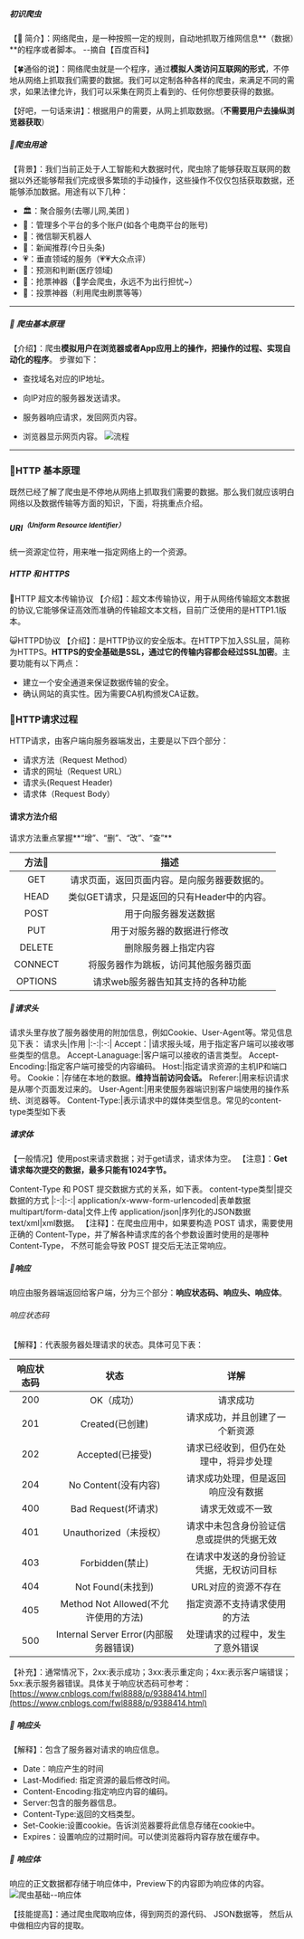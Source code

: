 
##### 初识爬虫
【👀 简介】：网络爬虫，是一种按照一定的规则，自动地抓取万维网信息**（数据）**的程序或者脚本。     --摘自【百度百科】

【🍀通俗的说】：网络爬虫就是一个程序，通过**模拟人类访问互联网的形式**，不停地从网络上抓取我们需要的数据。我们可以定制各种各样的爬虫，来满足不同的需求，如果法律允许，我们可以采集在网页上看到的、任何你想要获得的数据。

【好吧，一句话来讲】：根据用户的需要，从网上抓取数据。（**不需要用户去操纵浏览器获取**）

#####  🐾爬虫用途
【背景】：我们当前正处于人工智能和大数据时代，爬虫除了能够获取互联网的数据以外还能够帮我们完成很多繁琐的手动操作，这些操作不仅仅包括获取数据，还能够添加数据。用途有以下几种：

- 🏛：聚合服务(去哪儿网,美团  ) 
- 🌰：管理多个平台的多个账户(如各个电商平台的账号)
- 🌰：微信聊天机器人
- 🌰：新闻推荐(今日头条) 
- 💗：垂直领域的服务（💗💗大众点评）
- 🌰：预测和判断(医疗领域)
- 🚝：抢票神器（🚝学会爬虫，永远不为出行担忧~）
- 🌰：投票神器（利用爬虫刷票等等）

---
##### 🐾 爬虫基本原理
【介绍】：爬虫**模拟用户在浏览器或者App应用上的操作，把操作的过程、实现自动化的程序**。
步骤如下：
- 查找域名对应的IP地址。

- 向IP对应的服务器发送请求。

- 服务器响应请求，发回网页内容。

- 浏览器显示网页内容。
![流程](https://upload-images.jianshu.io/upload_images/17476267-98599703a2336650.png?imageMogr2/auto-orient/strip%7CimageView2/2/w/1240)

---

### 🐾HTTP 基本原理
既然已经了解了爬虫是不停地从网络上抓取我们需要的数据。那么我们就应该明白网络以及数据传输等方面的知识，下面，将挑重点介绍。

#####  URI<sup>（Uniform Resource Identifier）</sup>
统一资源定位符，用来唯一指定网络上的一个资源。
##### HTTP 和 HTTPS
🙈HTTP  超文本传输协议
【介绍】：超文本传输协议，用于从网络传输超文本数据的协议,它能够保证高效而准确的传输超文本文档，目前广泛使用的是HTTP1.1版本。

😺HTTPD协议
【介绍】：是HTTP协议的安全版本。在HTTP下加入SSL层，简称为HTTPS。**HTTPS的安全基础是SSL，通过它的传输内容都会经过SSL加密**。主要功能有以下两点：
- 建立一个安全通道来保证数据传输的安全。
- 确认网站的真实性。因为需要CA机构颁发CA证数。

### 🐾HTTP请求过程
HTTP请求，由客户端向服务器端发出，主要是以下四个部分：
- 请求方法（Request Method）
- 请求的网址（Request URL）
- 请求头(Request Header)
- 请求体（Request Body）
#### 请求方法介绍
请求方法重点掌握**“增”、“删”、“改”、“查”**

方法🐾	|描述
|:-:|:-:|
GET	|请求页面，返回页面内容。是向服务器要数据的。
HEAD	|类似GET请求，只是返回的只有Header中的内容。
POST|	用于向服务器发送数据
PUT	|用于对服务器的数据进行修改
DELETE	|删除服务器上指定内容
CONNECT|将服务器作为跳板，访问其他服务器页面
OPTIONS|请求web服务器告知其支持的各种功能

#####  🐾请求头
请求头里存放了服务器使用的附加信息，例如Cookie、User-Agent等。常见信息见下表：
请求头|作用
|:-:|:-:|
 Accept：|请求报头域，用于指定客户端可以接收哪些类型的信息。
 Accept-Lanaguage:|客户端可以接收的语言类型。
 Accept-Encoding:|指定客户端可接受的内容编码。
 Host:|指定请求资源的主机IP和端口号。
 Cookie：|存储在本地的数据。**维持当前访问会话。**
 Referer:|用来标识请求是从哪个页面发过来的。
 User-Agent:|用来使服务器端识别客户端使用的操作系统、浏览器等。
 Content-Type:|表示请求中的媒体类型信息。常见的content-type类型如下表


##### 请求体
【一般情况】使用post来请求数据；对于get请求，请求体为空。
【注意】：**Get请求每次提交的数据，最多只能有1024字节。**

Content-Type 和 POST 提交数据方式的关系，如下表。
content-type类型|提交数据的方式
|:-:|:-:|
application/x-www-form-urlencoded|表单数据
multipart/form-data|文件上传
application/json|序列化的JSON数据
text/xml|xml数据。
【注释】：在爬虫应用中，如果要构造 POST 请求，需要使用正确的 Content-Type，并了解各种请求库的各个参数设置时使用的是哪种 Content-Type， 不然可能会导致 POST 提交后无法正常响应。

##### 🐾响应
响应由服务器端返回给客户端，分为三个部分：**响应状态码、响应头、响应体**。

###### 响应状态码
【解释】：代表服务器处理请求的状态。具体可见下表：

响应状态码|状态|详解
|:-:|:-:|:-:|
 200| OK（成功） |请求成功
 201| Created(已创建)| 请求成功，并且创建了一个新资源
 202| Accepted(已接受) |请求已经收到，但仍在处理中，将异步处理
 204| No Content(没有内容) |请求成功处理，但是返回响应没有数据
 400| Bad Request(坏请求)| 请求无效或不一致
 401| Unauthorized（未授权）| 请求中未包含身份验证信息或提供的凭据无效
 403| Forbidden(禁止)| 在请求中发送的身份验证凭据，无权访问目标
 404| Not Found(未找到) |URL对应的资源不存在
 405| Method Not Allowed(不允许使用的方法) |指定资源不支持请求使用的方法
 500 |Internal Server Error(内部服务器错误) |处理请求的过程中，发生了意外错误

【补充】：通常情况下，2xx:表示成功；3xx:表示重定向；4xx:表示客户端错误；5xx:表示服务器错误。具体关于响应状态码可参考：[https://www.cnblogs.com/fwl8888/p/9388414.html](https://www.cnblogs.com/fwl8888/p/9388414.html)

##### 🐾 响应头
【解释】：包含了服务器对请求的响应信息。

-  Date：响应产生的时间
 -  Last-Modified: 指定资源的最后修改时间。
-   Content-Encoding:指定响应内容的编码。
-   Server:包含的服务器信息。
-   Content-Type:返回的文档类型。
-   Set-Cookie:设置cookie。告诉浏览器要将此信息存储在cookie中。
-   Expires：设置响应的过期时间。可以使浏览器将内容存放在缓存中。

##### 🐾 响应体

响应的正文数据都存储于响应体中，Preview下的内容即为响应体的内容。
![爬虫基础--响应体](https://upload-images.jianshu.io/upload_images/17476267-293c1dc40eb993fe.png?imageMogr2/auto-orient/strip%7CimageView2/2/w/1240)

【技能提高】：通过爬虫爬取响应体，得到网页的源代码、 JSON数据等， 然后从中做相应内容的提取。 










